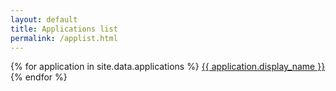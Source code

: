 ```yaml
---
layout: default
title: Applications list
permalink: /applist.html
---
```

{% for application in site.data.applications %}
<a href="{{ application.url }}">{{ application.display_name }}</a><br>
{% endfor %}
